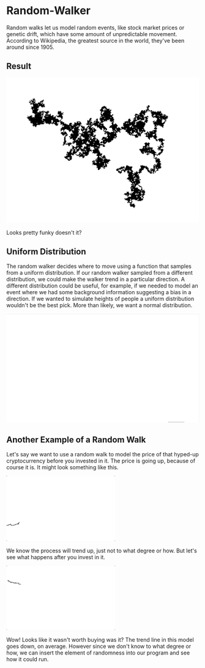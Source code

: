 # Random-Walker

Random walks let us model random events, like stock market prices or genetic drift, which have some amount of unpredictable movement. According to Wikipedia, the greatest source in the world, they've been around since 1905. 

## Result

![alt text](https://github.com/AnirudhHimself/Random-Walker/raw/master/Result.png "Random Walk Result")

Looks pretty funky doesn't it? 

## Uniform Distribution
The random walker decides where to move using a function that samples from a uniform distribution. If our random walker sampled from a different distribution, we could make the walker trend in a particular direction. A different distribution could be useful, for example, if we needed to model an event where we had some background information suggesting a bias in a direction. If we wanted to simulate heights of people a uniform distribution wouldn't be the best pick. More than likely, we want a normal distribution.

![alt text](https://github.com/AnirudhHimself/Random-Walker/blob/master/unform.gif "Uniform Distribution")


## Another Example of a Random Walk

Let's say we want to use a random walk to model the price of that hyped-up cryptocurrency before you invested in it. The price is going up, because of course it is. It might look something like this.

![alt text](https://github.com/AnirudhHimself/Random-Walker/blob/master/TrendUp.gif "Trend Up")

We know the process will trend up, just not to what degree or how. 
But let's see what happens after you invest in it. 

![alt text](https://github.com/AnirudhHimself/Random-Walker/blob/master/TrendDown.gif "Trend Down")

Wow! Looks like it wasn't worth buying was it? The trend line in this model goes down, on average. However since we don't know to what degree or how, we can insert the element of randomness into our program and see how it could run.
